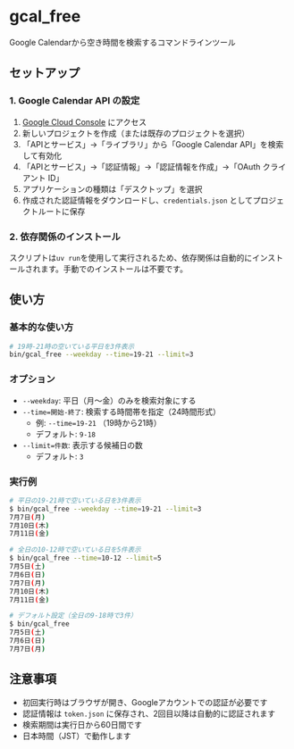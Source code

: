 # gcal_free

Google Calendarから空き時間を検索するコマンドラインツール

## セットアップ

### 1. Google Calendar API の設定

1. [Google Cloud Console](https://console.cloud.google.com/) にアクセス
2. 新しいプロジェクトを作成（または既存のプロジェクトを選択）
3. 「APIとサービス」→「ライブラリ」から「Google Calendar API」を検索して有効化
4. 「APIとサービス」→「認証情報」→「認証情報を作成」→「OAuth クライアント ID」
5. アプリケーションの種類は「デスクトップ」を選択
6. 作成された認証情報をダウンロードし、`credentials.json` としてプロジェクトルートに保存

### 2. 依存関係のインストール

スクリプトは`uv run`を使用して実行されるため、依存関係は自動的にインストールされます。手動でのインストールは不要です。

## 使い方

### 基本的な使い方

```bash
# 19時-21時の空いている平日を3件表示
bin/gcal_free --weekday --time=19-21 --limit=3
```

### オプション

- `--weekday`: 平日（月〜金）のみを検索対象にする
- `--time=開始-終了`: 検索する時間帯を指定（24時間形式）
  - 例: `--time=19-21` （19時から21時）
  - デフォルト: `9-18`
- `--limit=件数`: 表示する候補日の数
  - デフォルト: `3`

### 実行例

```bash
# 平日の19-21時で空いている日を3件表示
$ bin/gcal_free --weekday --time=19-21 --limit=3
7月7日(月)
7月10日(木)
7月11日(金)

# 全日の10-12時で空いている日を5件表示
$ bin/gcal_free --time=10-12 --limit=5
7月5日(土)
7月6日(日)
7月7日(月)
7月10日(木)
7月11日(金)

# デフォルト設定（全日の9-18時で3件）
$ bin/gcal_free
7月5日(土)
7月6日(日)
7月7日(月)
```

## 注意事項

- 初回実行時はブラウザが開き、Googleアカウントでの認証が必要です
- 認証情報は `token.json` に保存され、2回目以降は自動的に認証されます
- 検索期間は実行日から60日間です
- 日本時間（JST）で動作します